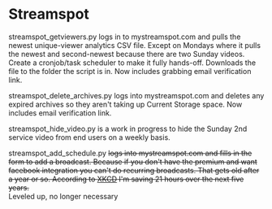<!-- @format -->

# Streamspot

streamspot_getviewers.py logs in to mystreamspot.com and pulls the newest unique-viewer analytics CSV file. Except on Mondays where it pulls the newest and second-newest because there are two Sunday videos. Create a cronjob/task scheduler to make it fully hands-off. Downloads the file to the folder the script is in. Now includes grabbing email verification link.

streamspot_delete_archives.py logs into mystreamspot.com and deletes any expired archives so they aren't taking up Current Storage space. Now includes email verification link.

streamspot_hide_video.py is a work in progress to hide the Sunday 2nd service video from end users on a weekly basis.

streamspot_add_schedule.py ~~logs into mystreamspot.com and fills in the form to add a broadcast. Because if you don't have the premium and want facebook integration you can't do recurring broadcasts. That gets old after a year or so. According to [XKCD](https://xkcd.com/1205) I'm saving 21 hours over the next five years.~~  
Leveled up, no longer necessary
